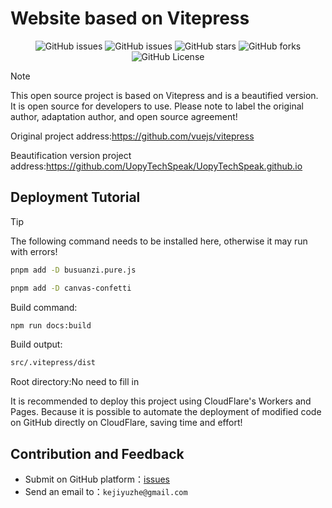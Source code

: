 # Website based on Vitepress

<p align="center" class="shields">
   <a href="https://img.shields.io/github/repo-size/UopyTechSpeak/Website-based-on-Vitepress?color=fa0" style="text-decoration:none"><img src="https://img.shields.io/github/repo-size/UopyTechSpeak/Website-based-on-Vitepress?color=fa0" alt="GitHub issues"/></a>
  <a href="https://github.com/UopyTechSpeak/UopyTechSpeak.github.io/issues" style="text-decoration:none"><img src="https://img.shields.io/github/issues/UopyTechSpeak/UopyTechSpeak.github.io.svg" alt="GitHub issues"/></a>
  <a href="https://github.com/UopyTechSpeak/UopyTechSpeak.github.io/stargazers" style="text-decoration:none"><img src="https://img.shields.io/github/stars/UopyTechSpeak/UopyTechSpeak.github.io.svg" alt="GitHub stars"/></a>
  <a href="https://github.com/UopyTechSpeak/UopyTechSpeak.github.io/network" style="text-decoration:none">
    <img src="https://img.shields.io/github/forks/UopyTechSpeak/UopyTechSpeak.github.io.svg" alt="GitHub forks"/></a>
  
  <a href="https://github.com/UopyTechSpeak/UopyTechSpeak.github.io/blob/master/LICENSE" style="text-decoration:none">
    <img src="https://img.shields.io/github/license/UopyTechSpeak/UopyTechSpeak.github.io" alt="GitHub License"/></a>
    
</p>

> [!NOTE]  
> This open source project is based on Vitepress and is a beautified version. It is open source for developers to use. Please note to label the original author, adaptation author, and open source agreement!
>
> Original project address:https://github.com/vuejs/vitepress
> 
> Beautification version project address:https://github.com/UopyTechSpeak/UopyTechSpeak.github.io

## Deployment Tutorial

> [!TIP]
> The following command needs to be installed here, otherwise it may run with errors!
> ```bash
> pnpm add -D busuanzi.pure.js
> ```
> ```bash
> pnpm add -D canvas-confetti
> ```

Build command:

```bash
npm run docs:build
```

Build output:
```bash
src/.vitepress/dist
```
Root directory:No need to fill in

It is recommended to deploy this project using CloudFlare's Workers and Pages. Because it is possible to automate the deployment of modified code on GitHub directly on CloudFlare, saving time and effort!

## Contribution and Feedback

- Submit on GitHub platform：[issues](https://github.com/UopyTechSpeak/UopyTechSpeak.github.io/issues)
- Send an email to：`kejiyuzhe@gmail.com`
